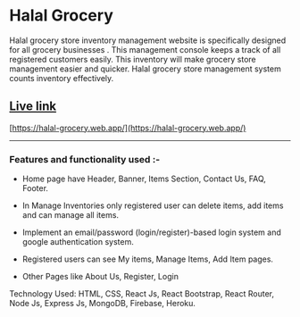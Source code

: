 # Halal Grocery 
Halal grocery store inventory management website is specifically designed for all grocery businesses . This management console keeps a track of all registered customers easily. This inventory will make grocery store management easier and quicker. Halal grocery store  management system counts inventory effectively.   

## [Live link](https://halal-grocery.web.app/)
[https://halal-grocery.web.app/](https://halal-grocery.web.app/)

--------------
### Features and functionality used :-

* Home page have Header, Banner, Items Section, Contact Us, FAQ, Footer.

* In Manage Inventories only registered user can delete items, add items and can manage all items.

* Implement an email/password (login/register)-based login system and google authentication system.

* Registered users can see My items, Manage Items, Add Item pages.

* Other Pages like About Us, Register, Login

Technology Used: HTML, CSS, React Js, React Bootstrap, React Router, Node Js, Express Js, MongoDB, Firebase, Heroku.
